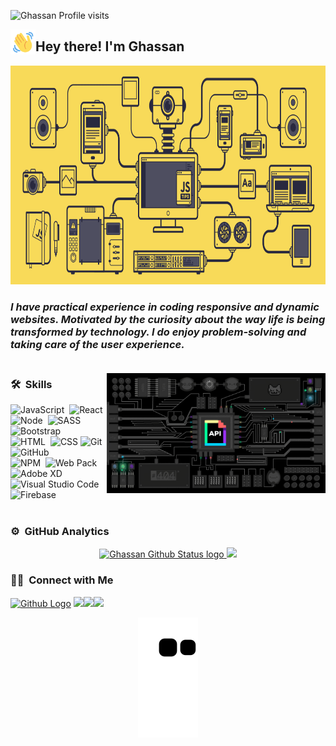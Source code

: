 <p align="left"> <img src="https://komarev.com/ghpvc/?username=GhassanDabak&style=plastic&label=Profile+visits&color=red"alt="Ghassan Profile visits" /> </p>
<p align="center">
<img alt="Night Coding" src="./assets/wave-hello.gif" width='40' align="left" />
<h2>Hey there! I'm Ghassan </h2>
<img height="350px" width="1000px" src="./assets/js.gif">

### **_I have practical experience in coding responsive and dynamic websites. Motivated by the curiosity about the way life is being transformed by technology. I do enjoy problem-solving and taking care of the user experience._**</br></br>


<img alt="Night Coding" width="350px" src="./assets/api-c99e353f761d318322c853c03ebcf21b.gif" align="right" />

### 🛠 &nbsp;Skills

![JavaScript](https://img.shields.io/badge/-JavaScript-05122A?style=flat&logo=javascript)&nbsp;
![React](https://img.shields.io/badge/-React.js-05122A?style=flat&logo=react)&nbsp;
![Node](https://img.shields.io/badge/-Node.js-05122A?style=flat&logo=node.js)&nbsp;
![SASS](https://img.shields.io/badge/-SASS-05122A?style=flat&logo=sass)&nbsp;
![Bootstrap](https://img.shields.io/badge/-Bootstrap-05122A?style=flat&logo=bootstrap&logoColor=563D7C)&nbsp;\
![HTML](https://img.shields.io/badge/-HTML-05122A?style=flat&logo=HTML5)&nbsp;
![CSS](https://img.shields.io/badge/-CSS-05122A?style=flat&logo=CSS3&logoColor=1572B6)
![Git](https://img.shields.io/badge/-Git-05122A?style=flat&logo=git)&nbsp;
![GitHub](https://img.shields.io/badge/-GitHub-05122A?style=flat&logo=github)&nbsp;\
![NPM](https://img.shields.io/badge/-NPM-05122A?style=flat&logo=npm)&nbsp;
![Web Pack](https://img.shields.io/badge/-Web%20Pack-05122A?style=flat&logo=webpack)&nbsp;
![Adobe XD](https://img.shields.io/badge/-Adobe%20XD-05122A?style=flat&logo=adobexd)&nbsp;
![Visual Studio Code](https://img.shields.io/badge/-Visual%20Studio%20Code-05122A?style=flat&logo=visual-studio-code&logoColor=007ACC)
![Firebase](https://img.shields.io/badge/-Firebase-05122A?style=flat&logo=firebase)&nbsp;<br><br>


### ⚙️ &nbsp;GitHub Analytics

<p align="center">

<a href="https://github.com/GhassanDabak">
<img height="165em" src="https://github-readme-stats.vercel.app/api?username=GhassanDabak&include_all_commits=true&show_icons=true&count_private=true&theme=algolia" alt="Ghassan Github Status logo" />
<img height="165em" src="https://github-readme-stats-eight-theta.vercel.app/api/top-langs/?username=GhassanDabak&layout=compact&langs_count=8&theme=algolia" />
</a>
</p>

### 🤝🏻 &nbsp;Connect with Me

<p align="center">

<a href="https://github.com/GhassanDabak"> <img src="https://img.shields.io/github/followers/GhassanDabak?style=social" alt="Github Logo"></a>
<a href="mailto:ghassan.h.dabak@gmail.com"> <img src="https://img.shields.io/badge/-GhassanDabak@gmail.com-D14836?style=flat&logo=Gmail&logoColor=white" /></a><a href="https://www.linkedin.com/in/ghassan-dabak/"><img src="https://img.shields.io/badge/-Ghassan%20Dabak-0077B5?style=flat&logo=Linkedin&logoColor=white" /></a><a href="https://dev.to/Ghassan Dabak"><img src="https://img.shields.io/badge/-GhassanDabak-0A0A0A?style=flat&logo=dev.to&logoColor=white" /></a>

</p>
</a>
<div align="center"> <img src="https://raw.githubusercontent.com/muhiqsimui/muhiqsimui/output/github-contribution-grid-snake.svg" /></div>
